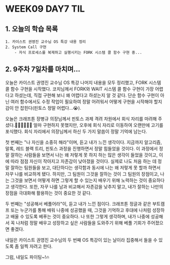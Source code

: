 # WEEK09 DAY7 TIL

## 1. 오늘의 학습 목록
```
1. 카이스트 권영진 교수님 OS 특강 내용 정리
2. System Call 구현
    - 자식 프로세스를 복제하고 실행시키는 FORK 시스템 콜 함수 구현 중...
```

## 2. 9주차 7일차를 마치며...
오늘은 카이스트 권영진 교수님 OS 특강 나머지 내용을 모두 정리했고, FORK 시스템 콜 함수 구현을 시작했다.
코치님께서 FORK와 WAIT 시스템 콜 함수 구현이 가장 어렵다고 하셨는데, 직접 구현해 보니 왜 어렵다고 하셨는지 알 것 같다.
단순 함수 구현이 아닌 여러 함수에서도 수정 작업이 필요하여 정말 어려워서 어떻게 구현을 시작해야 할지 감이 안 잡힌다(핀토스 정말 어렵다...😭).

오늘은 크래프톤 장병규 의장님께서 핀토스 과제 격려 차원에서 회식 자리를 마려해 주셨다.👏🏻👏🏻👏🏻
얼마 구현하지 못했지만, 오후에 회식 자리로 이동하여 오랜만에 고기를 포식했다.
회식 자리에서 의장님께서 하신 두 가지 말씀이 정말 기억에 남는다.

첫 번째는 "나 자신을 소중히 해라"이며, 듣고 내가 느낀 생각이다.
지금까지 알고리즘, 말록, 레드 블랙 트리, 핀토스 과정을 진행하면서 정말 힘들었을 것이다.
이 과정에서 정말 잘하는 사람들을 보면서 나는 왜 저렇게 못 하지 하는 많은 생각이 들었을 것이고, 이에 따라 점점 자신이 작아지고 자존감이 낮아졌을 것이다.
실제로 나도 처음 하는 데 정말 잘하는 팀원들을 보고, 대단하다는 생각함과 동시에 나는 왜 저렇게 못 할까 하면서 자꾸 나를 비교하게 됐다.
하지만, 그 팀원이 그것을 잘하는 것이 그 팀원의 장점이고, 나는 그것을 보면서 어떻게 하면 그렇게 할 수 있는지 배우기 위해 노력하는 것이 중요하다고 생각한다.
또한, 자꾸 나를 남과 비교해서 자존감을 낮추지 말고, 내가 잘하는 나만의 장점을 극대화해 활용하는 것이 중요한 것 같다.

두 번째는 "성공해서 베풀어라"이, 듣고 내가 느낀 점이다.
크래프톤 정글과 같은 부트캠프 또는 누군가를 통해 배워 나중에 성공했을 때, 그것을 기억하고 후대에 나처럼 성장하고 배울 수 있도록 베푸는 것이 중요하다.
나 또한 그렇게 생각하며, 내가 나중에 성공해서 꼭 나처럼 정말 배우고 성장하고 싶은 사람들을 도와주기 위해 베풀 기회가 주어졌으면 좋겠다.

내일은 카이스트 권영진 교수님의 두 번째 OS 특강이 있는 날이라 집중해서 들을 수 있도록 좀 일찍 자려고 한다.

그럼, 내일도 파이팅~!🔥